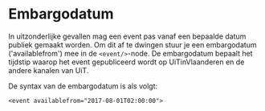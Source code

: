 ---
---

# Embargodatum

In uitzonderlijke gevallen mag een event pas vanaf een bepaalde datum publiek gemaakt worden. Om dit af te dwingen stuur je een embargodatum ('availablefrom') mee in de ```<event/>```-node. De embargodatum bepaalt het tijdstip waarop het event gepubliceerd wordt op UiTinVlaanderen en de andere kanalen van UiT.

De syntax van de embargodatum is als volgt:

```<event availablefrom="2017-08-01T02:00:00">```


